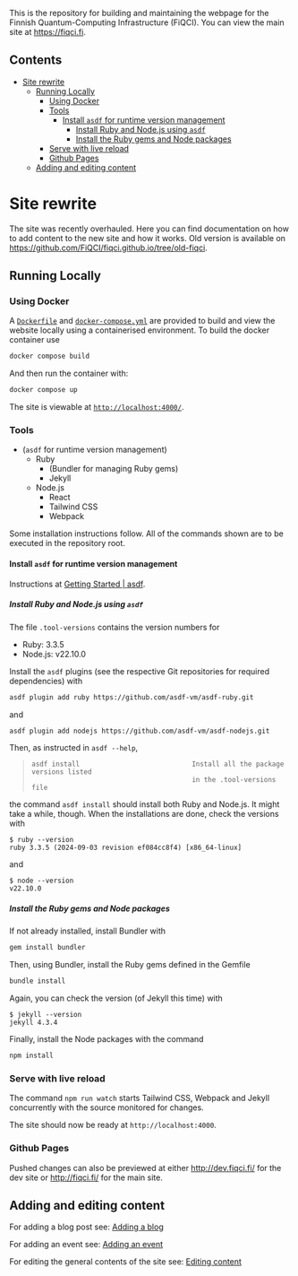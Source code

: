 This is the repository for building and maintaining the webpage for the Finnish Quantum-Computing Infrastructure (FiQCI). You can view the main site at https://fiqci.fi.

## Contents
- [Site rewrite](#site-rewrite)
  - [Running Locally](#running-locally)
    - [Using Docker](#using-docker)  
    - [Tools](#tools)
      - [Install `asdf` for runtime version management](#install-asdf-for-runtime-version-management)
        - [Install Ruby and Node.js using `asdf`](#install-ruby-and-nodejs-using-asdf)
        - [Install the Ruby gems and Node packages](#install-the-ruby-gems-and-node-packages)
    - [Serve with live reload](#serve-with-live-reload)
    - [Github Pages](#github-pages)
  - [Adding and editing content](#adding-and-editing-content)


# Site rewrite

The site was recently overhauled. Here you can find documentation on how to add content to the new site and how it works. Old version is available on https://github.com/FiQCI/fiqci.github.io/tree/old-fiqci.


## Running Locally

### Using Docker

A [`Dockerfile`](./Dockerfile) and [`docker-compose.yml`](./docker-compose.yml) are provided to build and view the website locally using a containerised environment. To build the docker container use 

```sh
docker compose build 
```

And then run the container with:

```sh
docker compose up
```

The site is viewable at [`http://localhost:4000/`](http://localhost:4000/). 


### Tools

- (`asdf` for runtime version management)
  - Ruby
    - (Bundler for managing Ruby gems)
    - Jekyll
  - Node.js
    - React
    - Tailwind CSS
    - Webpack

Some installation instructions follow. All of the commands shown are to be executed in the repository root.


#### Install `asdf` for runtime version management

Instructions at [Getting Started | asdf](https://asdf-vm.com/guide/getting-started.html).


##### Install Ruby and Node.js using `asdf`

The file `.tool-versions` contains the version numbers for
  - Ruby: 3.3.5
  - Node.js: v22.10.0
  
Install the `asdf` plugins (see the respective Git repositories for required dependencies) with

```bash
asdf plugin add ruby https://github.com/asdf-vm/asdf-ruby.git
```

and

```bash
asdf plugin add nodejs https://github.com/asdf-vm/asdf-nodejs.git
```

Then, as instructed in `asdf --help`,

> ```text
> asdf install                            Install all the package versions listed
>                                         in the .tool-versions file
> ```

the command `asdf install` should install both Ruby and Node.js. It might take a while, though. When the installations are done, check the versions with

```console
$ ruby --version
ruby 3.3.5 (2024-09-03 revision ef084cc8f4) [x86_64-linux]
```

and

```console
$ node --version
v22.10.0
```


##### Install the Ruby gems and Node packages

If not already installed, install Bundler with

```bash
gem install bundler
```

Then, using Bundler, install the Ruby gems defined in the Gemfile

```bash
bundle install
```

Again, you can check the version (of Jekyll this time) with

```console
$ jekyll --version 
jekyll 4.3.4
```

Finally, install the Node packages with the command

```bash
npm install
```


### Serve with live reload

The command `npm run watch` starts Tailwind CSS, Webpack and Jekyll concurrently with the source monitored for changes.

The site should now be ready at `http://localhost:4000`.

### Github Pages
Pushed changes can also be previewed at either http://dev.fiqci.fi/ for the dev site or http://fiqci.fi/ for the main site.

## Adding and editing content

For adding a blog post see: [Adding a blog](docs/blog_post.md)


For adding an event see: [Adding an event](docs/event.md)

For editing the general contents of the site see: [Editing content](docs/edit_or_add_content.md)
